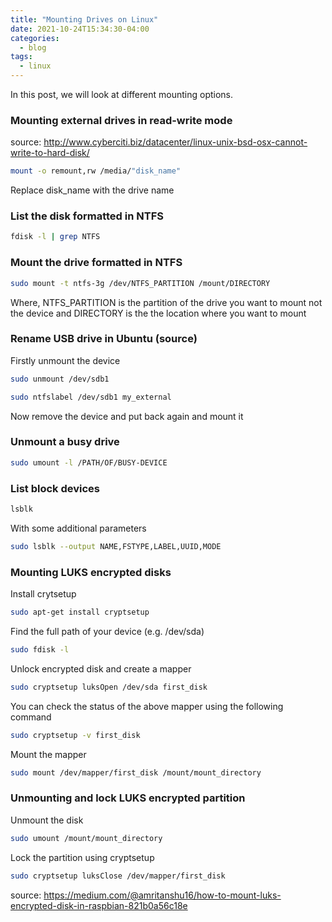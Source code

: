 ```yaml
---
title: "Mounting Drives on Linux"
date: 2021-10-24T15:34:30-04:00
categories:
  - blog
tags:
  - linux
---
```

In this post, we will look at different mounting options.  
### Mounting external drives in read-write mode
source: http://www.cyberciti.biz/datacenter/linux-unix-bsd-osx-cannot-write-to-hard-disk/
```bash
mount -o remount,rw /media/"disk_name" 
```
Replace disk_name with the drive name  

### List the disk formatted in NTFS
```bash
fdisk -l | grep NTFS
```
### Mount the drive formatted in NTFS
```bash
sudo mount -t ntfs-3g /dev/NTFS_PARTITION /mount/DIRECTORY
```
Where, NTFS_PARTITION is the partition of the drive you want to mount not the device and DIRECTORY is the the location where you want to mount  

### Rename USB drive in Ubuntu (source)
Firstly unmount the device  
```bash
sudo unmount /dev/sdb1
```

```bash
sudo ntfslabel /dev/sdb1 my_external
```
Now remove the device and put back again and mount it  
### Unmount a busy drive
```bash
sudo umount -l /PATH/OF/BUSY-DEVICE
```
### List block devices
```bash
lsblk
```
With some additional parameters
```bash
sudo lsblk --output NAME,FSTYPE,LABEL,UUID,MODE
```
### Mounting LUKS encrypted disks
Install crytsetup  
```bash
sudo apt-get install cryptsetup
```
Find the full path of your device (e.g. /dev/sda)  
```bash
sudo fdisk -l
```
Unlock encrypted disk and create a mapper  
```bash
sudo cryptsetup luksOpen /dev/sda first_disk
```
You can check the status of the above mapper using the following command  
```bash
sudo cryptsetup -v first_disk
```
Mount the mapper  
```bash
sudo mount /dev/mapper/first_disk /mount/mount_directory
```
### Unmounting and lock LUKS encrypted partition
Unmount the disk  
```bash
sudo umount /mount/mount_directory
```
Lock the partition using cryptsetup  
```bash
sudo cryptsetup luksClose /dev/mapper/first_disk
```
source: https://medium.com/@amritanshu16/how-to-mount-luks-encrypted-disk-in-raspbian-821b0a56c18e
